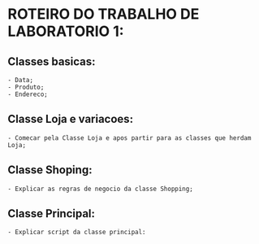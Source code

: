 # ROTEIRO DO TRABALHO DE LABORATORIO 1:

## Classes basicas:
    - Data;
    - Produto;
    - Endereco;

## Classe Loja e variacoes:
    - Comecar pela Classe Loja e apos partir para as classes que herdam Loja;

## Classe Shoping:
    - Explicar as regras de negocio da classe Shopping;

## Classe Principal:
    - Explicar script da classe principal:
